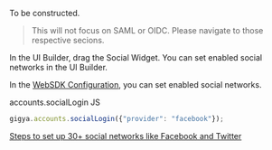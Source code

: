 To be constructed.

> This will not focus on SAML or OIDC. Please navigate to those respective secions. 

In the UI Builder, drag the Social Widget. You can set enabled social networks in the UI Builder.

In the [WebSDK Configuration](https://help.sap.com/docs/SAP_CUSTOMER_DATA_CLOUD/8b8d6fffe113457094a17701f63e3d6a/417fa48b70b21014bbc5a10ce4041860.html?q=web%20sdk%20configuration#common-use-cases), you can set enabled social networks.

accounts.socialLogin JS
``` js
gigya.accounts.socialLogin({"provider": "facebook"});
```

[Steps to set up 30+ social networks like Facebook and Twitter](https://help.sap.com/docs/SAP_CUSTOMER_DATA_CLOUD/8b8d6fffe113457094a17701f63e3d6a/417070b070b21014bbc5a10ce4041860.html)